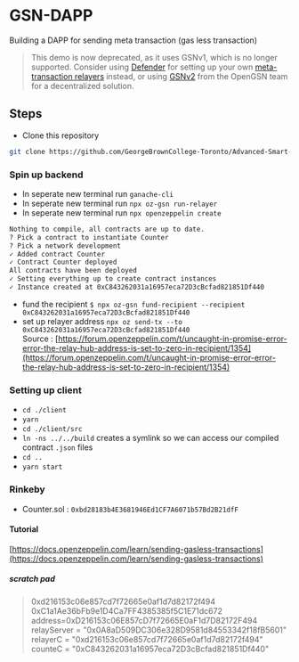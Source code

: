 # GSN-DAPP
Building a DAPP for sending meta transaction (gas less transaction)
>This demo is now deprecated, as it uses GSNv1, which is no longer supported. Consider using [Defender](https://docs.openzeppelin.com/defender/) for setting up your own [meta-transaction relayers](https://blog.openzeppelin.com/gasless-metatransactions-with-openzeppelin-defender/) instead, or using [GSNv2](https://opengsn.org/) from the OpenGSN team for a decentralized solution.

## Steps

- Clone this repository

```bash
git clone https://github.com/GeorgeBrownCollege-Toronto/Advanced-Smart-Contracts.git ./gsn-counter-dapp && cd ./gsn-counter-dapp && git filter-branch --prune-empty --subdirectory-filter ./notes/meta-transactions/demo/gsn-counter-dapp HEAD && rm -rf ./.git
```

### Spin up backend

- In seperate new terminal run `ganache-cli`
- In seperate new terminal run `npx oz-gsn run-relayer`
- In seperate new terminal run `npx openzeppelin create`

```bash
Nothing to compile, all contracts are up to date.
? Pick a contract to instantiate Counter
? Pick a network development
✓ Added contract Counter
✓ Contract Counter deployed
All contracts have been deployed
✓ Setting everything up to create contract instances
✓ Instance created at 0xC843262031a16957eca72D3cBcfad821851Df440
```
- fund the recipient `$ npx oz-gsn fund-recipient --recipient 0xC843262031a16957eca72D3cBcfad821851Df440`
- set up relayer address `npx oz send-tx --to 0xC843262031a16957eca72D3cBcfad821851Df440`<br/>
 Source : [https://forum.openzeppelin.com/t/uncaught-in-promise-error-error-the-relay-hub-address-is-set-to-zero-in-recipient/1354](https://forum.openzeppelin.com/t/uncaught-in-promise-error-error-the-relay-hub-address-is-set-to-zero-in-recipient/1354)

### Setting up client

- `cd ./client`
- `yarn`
- `cd ./client/src`
- `ln -ns ../../build` creates a symlink so we can access our compiled contract `.json` files
- `cd ..`
- `yarn start`

### Rinkeby
 - Counter.sol : `0xbd28183b4E3681946Ed1CF7A6071b57Bd2B21dfF`

#### Tutorial
[https://docs.openzeppelin.com/learn/sending-gasless-transactions](https://docs.openzeppelin.com/learn/sending-gasless-transactions)

##### scratch pad
>0xd216153c06e857cd7f72665e0af1d7d82172f494
0xC1a1Ae36bFb9e1D4Ca7FF4385385f5C1E71dc672
address=0xD216153c06E857cD7f72665E0aF1d7D82172F494
relayServer = "0x0A8aD509DC306e328D9581d84553342f18fB5601"
relayerC = "0xd216153c06e857cd7f72665e0af1d7d82172f494"
counteC = "0xC843262031a16957eca72D3cBcfad821851Df440"

